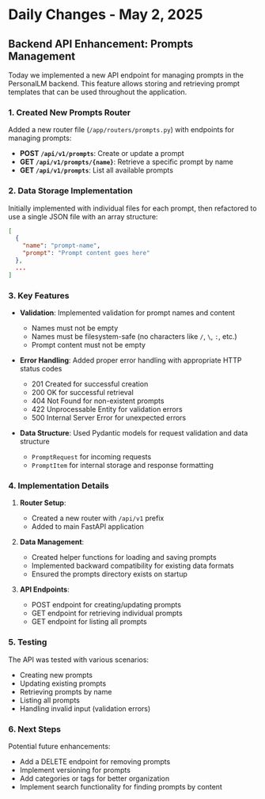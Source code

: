 # Daily Changes - May 2, 2025

## Backend API Enhancement: Prompts Management

Today we implemented a new API endpoint for managing prompts in the PersonalLM backend. This feature allows storing and retrieving prompt templates that can be used throughout the application.

### 1. Created New Prompts Router

Added a new router file (`/app/routers/prompts.py`) with endpoints for managing prompts:

- **POST `/api/v1/prompts`**: Create or update a prompt
- **GET `/api/v1/prompts/{name}`**: Retrieve a specific prompt by name
- **GET `/api/v1/prompts`**: List all available prompts

### 2. Data Storage Implementation

Initially implemented with individual files for each prompt, then refactored to use a single JSON file with an array structure:

```json
[
  {
    "name": "prompt-name",
    "prompt": "Prompt content goes here"
  },
  ...
]
```

### 3. Key Features

- **Validation**: Implemented validation for prompt names and content
  - Names must not be empty
  - Names must be filesystem-safe (no characters like `/`, `\`, `:`, etc.)
  - Prompt content must not be empty

- **Error Handling**: Added proper error handling with appropriate HTTP status codes
  - 201 Created for successful creation
  - 200 OK for successful retrieval
  - 404 Not Found for non-existent prompts
  - 422 Unprocessable Entity for validation errors
  - 500 Internal Server Error for unexpected errors

- **Data Structure**: Used Pydantic models for request validation and data structure
  - `PromptRequest` for incoming requests
  - `PromptItem` for internal storage and response formatting

### 4. Implementation Details

1. **Router Setup**:
   - Created a new router with `/api/v1` prefix
   - Added to main FastAPI application

2. **Data Management**:
   - Created helper functions for loading and saving prompts
   - Implemented backward compatibility for existing data formats
   - Ensured the prompts directory exists on startup

3. **API Endpoints**:
   - POST endpoint for creating/updating prompts
   - GET endpoint for retrieving individual prompts
   - GET endpoint for listing all prompts

### 5. Testing

The API was tested with various scenarios:
- Creating new prompts
- Updating existing prompts
- Retrieving prompts by name
- Listing all prompts
- Handling invalid input (validation errors)

### 6. Next Steps

Potential future enhancements:
- Add a DELETE endpoint for removing prompts
- Implement versioning for prompts
- Add categories or tags for better organization
- Implement search functionality for finding prompts by content
